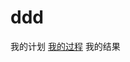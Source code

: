 # ddd

我的计划
[我的过程](https://github.com/tlddfm/ddd/blob/main/%E5%A4%96%E6%96%87%E7%BF%BB%E8%AF%911.0.pdf)
我的结果
